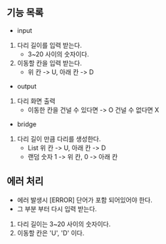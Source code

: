 ## 기능 목록

- input
1. 다리 길이를 입력 받는다.
    - 3~20 사이의 숫자이다.
2. 이동할 칸을 입력 받는다.
   - 위 칸 -> U, 아래 칸 -> D

- output
1. 다리 화면 출력
   - 이동한 칸을 건널 수 있다면 -> O 건널 수 없다면 X

- bridge
1. 다리 길이 만큼 다리를 생성한다.
   - List<String> 위 칸 -> U, 아래 칸 -> D
   - 랜덤 숫자  1 -> 위 칸, 0 -> 아래 칸

## 에러 처리
- 에러 발생시 [ERROR] 단어가 포함 되어있어야 한다.
- 그 부분 부터 다시 입력 받는다.

1. 다리 길이는 3~20 사이의 숫자이다.
2. 이동할 칸은 'U', 'D' 이다.